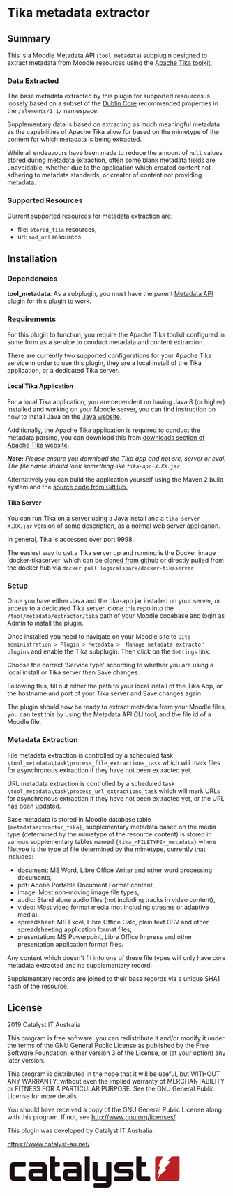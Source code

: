 # Tika metadata extractor

## Summary

This is a Moodle Metadata API (`tool_metadata`) subplugin designed to extract metadata from Moodle resources using the [Apache Tika toolkit.](https://tika.apache.org/index.html)

### Data Extracted

The base metadata extracted by this plugin for supported resources is loosely based on a subset of the [Dublin Core](https://dublincore.org/) recommended properties in the `/elements/1.1/` namespace.

Supplementary data is based on extracting as much meaningful metadata as the capabilities of Apache Tika allow for based on the mimetype of the content for which metadata is being extracted. 

While all endeavours have been made to reduce the amount of `null` values stored during metadata extraction, often some blank metadata fields are unavoidable, whether due to the application which created content not adhering to metadata standards, or creator of content not providing metadata.

### Supported Resources

Current supported resources for metadata extraction are:
- file: `stored_file` resources,
- url: `mod_url` resources.

## Installation

### Dependencies

__tool_metadata__: As a subplugin, you must have the parent [Metadata API plugin](https://github.com/catalyst/moodle-tool_metadata) for this plugin to work.

### Requirements

For this plugin to function, you require the Apache Tika toolkit configured in some form as a service to conduct metadata and content extraction.

There are currently two supported configurations for your Apache Tika service in order to use this plugin, they are a local install of the Tika application, or a dedicated Tika server.

#### Local Tika Application

For a local Tika application, you are dependent on having Java 8 (or higher) installed and working on your Moodle server, you can find instruction on how to install Java on the [Java website.](https://www.java.com/en/download/)

Additionally, the Apache Tika application is required to conduct the metadata parsing, you can download this from [downloads section of Apache Tika website.](https://tika.apache.org/download.html)

___Note:__ Please ensure you download the Tika app and not src, server or eval. The file name should look something like `tika-app-X.XX.jar`_

Alternatively you can build the application yourself using the Maven 2 build system and the [source code from GitHub.](https://github.com/apache/tika/)

#### Tika Server

You can run Tika on a server using a Java install and a `tika-server-X.XX.jar` version of some description, as a normal web server application.

In general, Tika is accessed over port 9998.

The easiest way to get a Tika server up and running is the Docker image 'docker-tikaserver' which can be [cloned from github](https://github.com/LogicalSpark/docker-tikaserver) or directly pulled from the docker hub via `docker pull logicalspark/docker-tikaserver`

### Setup

Once you have either Java and the tika-app jar installed on your server, or access to a dedicated Tika server, clone this repo into the `/tool/metadata/extractor/tika` path of your Moodle codebase and login as Admin to install the plugin.

Once installed you need to navigate on your Moodle site to `Site administration > Plugin > Metadata >  Manage metadata extractor plugins` and enable the Tika subplugin. Then click on the `Settings` link.

Choose the correct 'Service type' according to whether you are using a local install or Tika server then Save changes.

Following this, fill out either the path to your local install of the Tika App, or the hostname and port of your Tika server and Save changes again. 

The plugin should now be ready to extract metadata from your Moodle files, you can test this by using the Metadata API CLI tool, and the file id of a Moodle file.

### Metadata Extraction

File metadata extraction is controlled by a scheduled task `\tool_metadata\task\process_file_extractions_task` which will mark files for asynchronous extraction if they have not been extracted yet.

URL metadata extraction is controlled by a scheduled task `\tool_metadata\task\process_url_extractions_task` which will mark URLs for asynchronous extraction if they have not been extracted yet, or the URL has been updated.

Base metadata is stored in Moodle database table `{metadataextractor_tika}`, supplementary metadata based on the media type (determined by the mimetype of the resource content) is stored in various supplementary tables named `{tika_<FILETYPE>_metadata}` where filetype is the type of file determined by the mimetype, currently that includes:

- document: MS Word, Libre Office Writer and other word processing documents,
- pdf: Adobe Portable Document Format content,
- image: Most non-moving image file types,
- audio: Stand alone audio files (not including tracks in video content),
- video: Most video format media (not including streams or adaptive media),
- spreadsheet: MS Excel, Libre Office Calc, plain text CSV and other spreadsheeting application format files,
- presentation: MS Powerpoint, Libre Office Impress and other presentation application format files.

Any content which doesn't fit into one of these file types will only have core metadata extracted and no supplementary record.

Supplementary records are joined to their base records via a unique SHA1 hash of the resource.

## License ##

2019 Catalyst IT Australia

This program is free software: you can redistribute it and/or modify it under
the terms of the GNU General Public License as published by the Free Software
Foundation, either version 3 of the License, or (at your option) any later
version.

This program is distributed in the hope that it will be useful, but WITHOUT ANY
WARRANTY; without even the implied warranty of MERCHANTABILITY or FITNESS FOR A
PARTICULAR PURPOSE.  See the GNU General Public License for more details.

You should have received a copy of the GNU General Public License along with
this program.  If not, see <http://www.gnu.org/licenses/>.


This plugin was developed by Catalyst IT Australia:

https://www.catalyst-au.net/

<img alt="Catalyst IT" src="https://raw.githubusercontent.com/catalyst/moodle-local_smartmedia/master/pix/catalyst-logo.svg?sanitize=true" width="400">